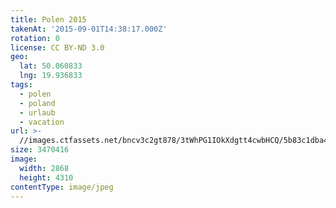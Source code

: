 ```yaml
---
title: Polen 2015
takenAt: '2015-09-01T14:38:17.000Z'
rotation: 0
license: CC BY-ND 3.0
geo:
  lat: 50.060833
  lng: 19.936833
tags:
  - polen
  - poland
  - urlaub
  - vacation
url: >-
  //images.ctfassets.net/bncv3c2gt878/3tWhPG1IOkXdgtt4cwbHCQ/5b83c1dba45329e4e7b1f4e1646b1d23/polen-2015_25324751914_o
size: 3470416
image:
  width: 2868
  height: 4310
contentType: image/jpeg
---
```


